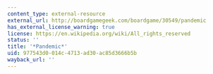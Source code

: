 ```yaml
---
content_type: external-resource
external_url: http://boardgamegeek.com/boardgame/30549/pandemic
has_external_license_warning: true
license: https://en.wikipedia.org/wiki/All_rights_reserved
status: ''
title: '*Pandemic*'
uid: 977543d0-014c-4713-ad30-ac85d3666b5b
wayback_url: ''
---
```

